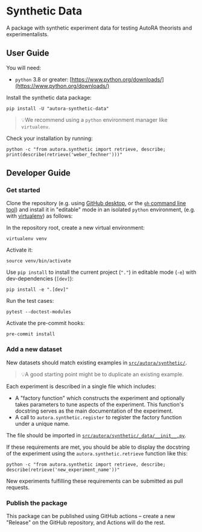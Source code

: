 # Synthetic Data

A package with synthetic experiment data for testing AutoRA theorists and experimentalists.

## User Guide

You will need:

- `python` 3.8 or greater: [https://www.python.org/downloads/](https://www.python.org/downloads/)

Install the synthetic data package:

```shell
pip install -U "autora-synthetic-data"
```

> 💡We recommend using a `python` environment manager like `virtualenv`.

Check your installation by running:
```shell
python -c "from autora.synthetic import retrieve, describe; print(describe(retrieve('weber_fechner')))"
```

## Developer Guide

### Get started

Clone the repository (e.g. using [GitHub desktop](https://desktop.github.com), 
or the [`gh` command line tool](https://cli.github.com)) 
and install it in "editable" mode in an isolated `python` environment, (e.g. 
with 
[virtualenv](https://virtualenv.pypa.io/en/latest/installation.html)) as follows:

In the repository root, create a new virtual environment:
```shell
virtualenv venv
```

Activate it:
```shell
source venv/bin/activate
```

Use `pip install` to install the current project (`"."`) in editable mode (`-e`) with dev-dependencies (`[dev]`):
```shell
pip install -e ".[dev]"
```

Run the test cases:
```shell
pytest --doctest-modules
```

Activate the pre-commit hooks:
```shell
pre-commit install
```

### Add a new dataset

New datasets should match existing examples in [`src/autora/synthetic/`](src/autora/synthetic/). 
> 💡A good starting point might be to duplicate an existing example.

Each experiment is described in a single file which includes: 
- A "factory function" which constructs the experiment and optionally takes parameters to tune
  aspects of the experiment. This function's docstring serves as the main documentation of the 
  experiment.
- A call to `autora.synthetic.register` to register the factory function under a unique name.

The file should be imported in 
  [`src/autora/synthetic/_data/__init__.py`](src/autora/synthetic/_data/__init__.py).

If these requirements are met, you should be able to display the docstring of the experiment 
using the `autora.synthetic.retrieve` function like this:
```shell
python -c "from autora.synthetic import retrieve, describe; describe(retrieve('new_experiment_name'))"
```

New experiments fulfilling these requirements can be submitted as pull requests.

### Publish the package

This package can be published using GitHub actions – create a new "Release" on the GitHub 
repository, and Actions will do the rest.
